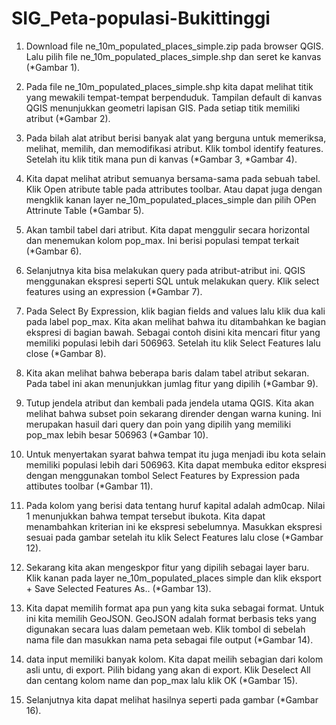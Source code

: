# SIG_Peta-populasi-Bukittinggi

1. Download file ne_10m_populated_places_simple.zip pada browser QGIS. Lalu pilih file ne_10m_populated_places_simple.shp dan seret ke kanvas (*Gambar 1).

2. Pada file ne_10m_populated_places_simple.shp kita dapat melihat titik yang mewakili tempat-tempat berpenduduk. Tampilan default di kanvas QGIS menunjukkan geometri lapisan GIS. Pada setiap titik memiliki atribut (*Gambar 2).

3. Pada bilah alat atribut berisi banyak alat yang berguna untuk memeriksa, melihat, memilih, dan memodifikasi atribut. Klik tombol identify features. Setelah itu klik titik mana pun di kanvas (*Gambar 3, *Gambar 4).

4. Kita dapat melihat atribut semuanya bersama-sama pada sebuah tabel. Klik Open atribute table pada attributes toolbar. Atau dapat juga dengan mengklik kanan layer ne_10m_populated_places_simple dan pilih OPen Attrinute Table (*Gambar 5).

5. Akan tambil tabel dari atribut. Kita dapat menggulir secara horizontal dan menemukan kolom pop_max. Ini berisi populasi tempat terkait (*Gambar 6).

6. Selanjutnya kita bisa melakukan query pada atribut-atribut ini. QGIS menggunakan ekspresi seperti SQL untuk melakukan query. Klik select features using an expression (*Gambar 7).

7. Pada Select By Expression, klik bagian fields and values lalu klik dua kali pada label pop_max. Kita akan melihat bahwa itu ditambahkan ke bagian ekspresi di bagian bawah. Sebagai contoh disini kita mencari fitur yang memiliki populasi lebih dari 506963. Setelah itu klik Select Features lalu close (*Gambar 8).

8. Kita akan melihat bahwa beberapa baris dalam tabel atribut sekaran. Pada tabel ini akan menunjukkan jumlag fitur yang dipilih (*Gambar 9).

9. Tutup jendela atribut dan kembali pada jendela utama QGIS. Kita akan melihat bahwa subset poin sekarang dirender dengan warna kuning. Ini merupakan hasuil dari query dan poin yang dipilih yang memiliki pop_max lebih besar 506963 (*Gambar 10).

10. Untuk menyertakan syarat bahwa tempat itu juga menjadi ibu kota selain memiliki populasi lebih dari 506963. Kita dapat membuka editor ekspresi dengan menggunakan tombol Select Features by Expression pada attibutes toolbar (*Gambar 11).

11. Pada kolom yang berisi data tentang huruf kapital adalah adm0cap. Nilai 1 menunjukkan bahwa tempat tersebut ibukota. Kita dapat menambahkan kriterian ini ke ekspresi sebelumnya. Masukkan ekspresi sesuai pada gambar setelah itu klik Select Features lalu close (*Gambar 12).

12. Sekarang kita akan mengeskpor fitur yang dipilih sebagai layer baru. Klik kanan pada layer ne_10m_populated_places simple dan klik eksport + Save Selected Features As.. (*Gambar 13).

13. Kita dapat memilih format apa pun yang kita suka sebagai format. Untuk ini kita memilih GeoJSON. GeoJSON adalah format berbasis teks yang digunakan secara luas dalam pemetaan web. Klik tombol di sebelah nama file dan masukkan nama peta sebagai file output (*Gambar 14).

14. data input memiliki banyak kolom. Kita dapat meilih sebagian dari kolom asli untu, di export. Pilih bidang yang akan di export. Klik Deselect All dan centang kolom name dan pop_max lalu klik OK (*Gambar 15).

15. Selanjutnya kita dapat melihat hasilnya seperti pada gambar (*Gambar 16).


